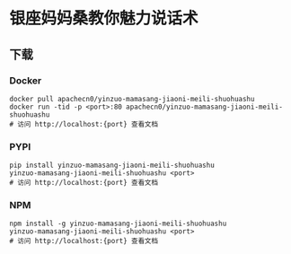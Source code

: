 # 银座妈妈桑教你魅力说话术

## 下载

### Docker

```
docker pull apachecn0/yinzuo-mamasang-jiaoni-meili-shuohuashu
docker run -tid -p <port>:80 apachecn0/yinzuo-mamasang-jiaoni-meili-shuohuashu
# 访问 http://localhost:{port} 查看文档
```

### PYPI

```
pip install yinzuo-mamasang-jiaoni-meili-shuohuashu
yinzuo-mamasang-jiaoni-meili-shuohuashu <port>
# 访问 http://localhost:{port} 查看文档
```

### NPM

```
npm install -g yinzuo-mamasang-jiaoni-meili-shuohuashu
yinzuo-mamasang-jiaoni-meili-shuohuashu <port>
# 访问 http://localhost:{port} 查看文档
```